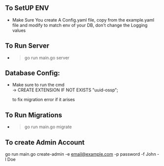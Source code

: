 ## To SetUP ENV

- Make Sure You create A Config.yaml file, copy from the example.yaml file and modify to match env of your DB, don't change the Logging values

## To Run Server 
- >go run main.go server

## Database Config:
- Make sure to run the cmd  
    -> CREATE EXTENSION IF NOT EXISTS "uuid-ossp";

    to fix migration error if it arises

## To Run Migrations 
- >go run main.go migrate

## To create Admin Account
go run main.go create-admin -e email@example.com -p password -f John -l Doe